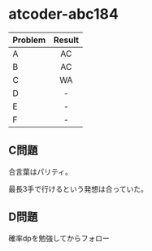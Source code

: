 # atcoder-abc184

| Problem | Result |
| :--- | :---: |
| A | AC |
| B | AC |
| C | WA |
| D | - |
| E | - |
| F | - |


## C問題
合言葉はパリティ。

最長3手で行けるという発想は合っていた。


## D問題
確率dpを勉強してからフォロー